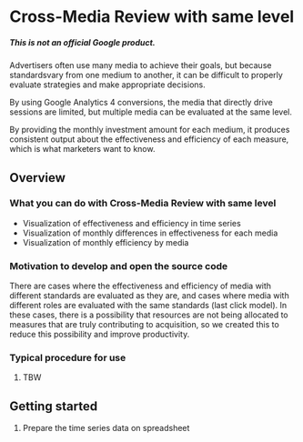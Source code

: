 # Cross-Media Review with same level

##### This is not an official Google product.

Advertisers often use many media to achieve their goals, but because standardsvary from one medium to another,
it can be difficult to properly evaluate strategies and make appropriate decisions.

By using Google Analytics 4 conversions, the media that directly drive sessions are limited,
but multiple media can be evaluated at the same level.

By providing the monthly investment amount for each medium,
it produces consistent output about the effectiveness and efficiency of each measure, which is what marketers want to know.


## Overview

### What you can do with Cross-Media Review with same level

-   Visualization of effectiveness and efficiency in time series
-   Visualization of monthly differences in effectiveness for each media
-   Visualization of monthly efficiency by media


### Motivation to develop and open the source code

There are cases where the effectiveness and efficiency of media with different standards are evaluated as they are,
and cases where media with different roles are evaluated with the same standards (last click model).
In these cases, there is a possibility that resources are not being allocated to measures that are truly contributing to acquisition,
so we created this to reduce this possibility and improve productivity.


### Typical procedure for use

1. TBW



## Getting started

1.  Prepare the time series data on spreadsheet
